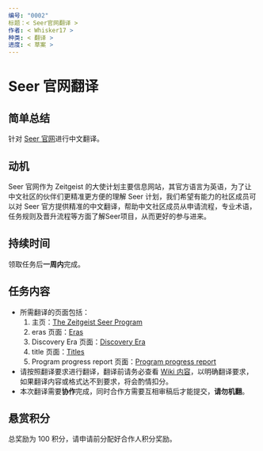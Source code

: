 ```yaml
---
编号: "0002"
标题：< Seer官网翻译 >
作者: < Whisker17 >
种类: < 翻译 >
进度: < 草案 >
---
```


# Seer 官网翻译

## 简单总结

针对 [Seer 官网](https://zeitgeist-seer.com/)进行中文翻译。

## 动机

Seer 官网作为 Zeitgeist 的大使计划主要信息网站，其官方语言为英语，为了让中文社区的伙伴们更精准更方便的理解 Seer 计划，我们希望有能力的社区成员可以对 Seer 官方提供精准的中文翻译，帮助中文社区成员从申请流程，专业术语，任务规则及晋升流程等方面了解Seer项目，从而更好的参与进来。

## 持续时间

领取任务后**一周内**完成。

## 任务内容

- 所需翻译的页面包括：
  1. 主页：[The Zeitgeist Seer Program](https://zeitgeist-seer.com/) 
  2. eras 页面：[Eras](https://zeitgeist-seer.com/zeitgeists) 
  3. Discovery Era 页面：[Discovery Era](https://zeitgeist-seer.com/33596a9bcf95416b9e4cf54635f4edbf) 
  4. title 页面：[Titles](https://zeitgeist-seer.com/titles) 
  5. Program progress report 页面：[Program progress report](https://zeitgeist-seer.com/report) 
- 请按照翻译要求进行翻译，翻译前请务必查看 [Wiki 内容](https://github.com/Whisker17/Seer-For-China/wiki)，以明确翻译要求，如果翻译内容或格式达不到要求，将会酌情扣分。
- 本次翻译需要**协作**完成，同时合作方需要互相审稿后才能提交，**请勿机翻**。

## 悬赏积分

总奖励为 100 积分，请申请前分配好合作人积分奖励。


